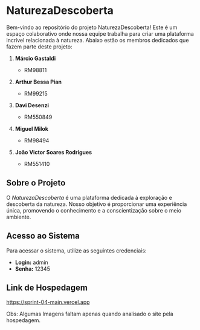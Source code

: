 # NaturezaDescoberta

Bem-vindo ao repositório do projeto NaturezaDescoberta! Este é um espaço colaborativo onde nossa equipe trabalha para criar uma plataforma incrível relacionada à natureza. Abaixo estão os membros dedicados que fazem parte deste projeto:

1. **Márcio Gastaldi**
   - RM98811

2. **Arthur Bessa Pian**
   - RM99215

3. **Davi Desenzi**
   - RM550849

4. **Miguel Milok**
   - RM98494

5. **João Victor Soares Rodrigues**
   - RM551410

## Sobre o Projeto

O *NaturezaDescoberta* é uma plataforma dedicada à exploração e descoberta da natureza. Nosso objetivo é proporcionar uma experiência única, promovendo o conhecimento e a conscientização sobre o meio ambiente.

## Acesso ao Sistema

Para acessar o sistema, utilize as seguintes credenciais:

- **Login:** admin
- **Senha:** 12345

## Link de Hospedagem

https://sprint-04-main.vercel.app

Obs: Algumas Imagens faltam apenas quando analisado o site pela hospedagem.
